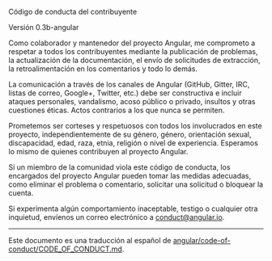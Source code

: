 Código de conducta del contribuyente

Versión 0.3b-angular

Como colaborador y mantenedor del proyecto Angular, me comprometo a respetar a todos los contribuyentes mediante la publicación de problemas, la actualización de la documentación, el envío de solicitudes de extracción, la retroalimentación en los comentarios y todo lo demás.

La comunicación a través de los canales de Angular (GitHub, Gitter, IRC, listas de correo, Google+, Twitter, etc.) debe ser constructiva e incluir ataques personales, vandalismo, acoso público o privado, insultos y otras cuestiones éticas. Actos contrarios a los que nunca se permiten.

Prometemos ser corteses y respetuosos con todos los involucrados en este proyecto, independientemente de su género, género, orientación sexual, discapacidad, edad, raza, etnia, religión o nivel de experiencia. Esperamos lo mismo de quienes contribuyen al proyecto Angular.

Si un miembro de la comunidad viola este código de conducta, los encargados del proyecto Angular pueden tomar las medidas adecuadas, como eliminar el problema o comentario, solicitar una solicitud o bloquear la cuenta.

Si experimenta algún comportamiento inaceptable, testigo o cualquier otra inquietud, envíenos un correo electrónico a conduct@angular.io.

---

Este documento es una traducción al español de [angular/code-of-conduct/CODE_OF_CONDUCT.md](https://github.com/angular/code-of-conduct/blob/master/CODE_OF_CONDUCT.md).
